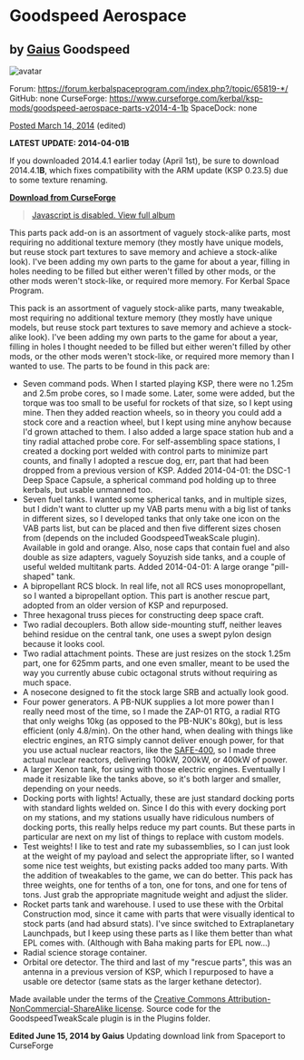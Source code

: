 # Goodspeed Aerospace

## by  [Gaius][gaius] Goodspeed

![avatar](https://kerbal-forum-uploads.s3.us-west-2.amazonaws.com/profile/photo-66495.png)

[gaius]: https://forum.kerbalspaceprogram.com/index.php?/profile/66495-*/ "Gaius Goodspeed"


Forum:      https://forum.kerbalspaceprogram.com/index.php?/topic/65819-*/
GitHub:     none
CurseForge: https://www.curseforge.com/kerbal/ksp-mods/goodspeed-aerospace-parts-v2014-4-1b
SpaceDock:  none

[Posted March 14, 2014](https://forum.kerbalspaceprogram.com/index.php?/topic/65819-0235-goodspeed-aerospace-parts-v201441b/&do=findComment&comment=1012422) (edited)

**LATEST UPDATE: 2014-04-01B**

If you downloaded 2014.4.1 earlier today (April 1st), be sure to download 2014.4.1**B**, which fixes compatibility with the ARM update (KSP 0.23.5) due to some texture renaming.

[**Download from CurseForge**](https://kerbal.curseforge.com/ksp-mods/221271-goodspeed-aerospace-parts-v2014-4-1b)

> [Javascript is disabled. View full album](https://imgur.com/a/u4K9v)

This parts pack add-on is an assortment of vaguely stock-alike parts, most requiring no additional texture memory (they mostly have unique models, but reuse stock part textures to save memory and achieve a stock-alike look). I've been adding my own parts to the game for about a year, filling in holes needing to be filled but either weren't filled by other mods, or the other mods weren't stock-like, or required more memory. For Kerbal Space Program.


This pack is an assortment of vaguely stock-alike parts, many tweakable, most requiring no additional texture memory (they mostly have unique models, but reuse stock part textures to save memory and achieve a stock-alike look). I've been adding my own parts to the game for about a year, filling in holes I thought needed to be filled but either weren't filled by other mods, or the other mods weren't stock-like, or required more memory than I wanted to use. The parts to be found in this pack are:



* Seven command pods. When I started playing KSP, there were no 1.25m and 2.5m probe cores, so I made some. Later, some were added, but the torque was too small to be useful for rockets of that size, so I kept using mine. Then they added reaction wheels, so in theory you could add a stock core and a reaction wheel, but I kept using mine anyhow because I'd grown attached to them. I also added a large space station hub and a tiny radial attached probe core. For self-assembling space stations, I created a docking port welded with control parts to minimize part counts, and finally I adopted a rescue dog, err, part that had been dropped from a previous version of KSP. Added 2014-04-01: the DSC-1 Deep Space Capsule, a spherical command pod holding up to three kerbals, but usable unmanned too.
* Seven fuel tanks. I wanted some spherical tanks, and in multiple sizes, but I didn't want to clutter up my VAB parts menu with a big list of tanks in different sizes, so I developed tanks that only take one icon on the VAB parts list, but can be placed and then five different sizes chosen from (depends on the included GoodspeedTweakScale plugin). Available in gold and orange. Also, nose caps that contain fuel and also double as size adapters, vaguely Soyuzish side tanks, and a couple of useful welded multitank parts. Added 2014-04-01: A large orange "pill-shaped" tank.
* A bipropellant RCS block. In real life, not all RCS uses monopropellant, so I wanted a bipropellant option. This part is another rescue part, adopted from an older version of KSP and repurposed.
* Three hexagonal truss pieces for constructing deep space craft.
* Two radial decouplers. Both allow side-mounting stuff, neither leaves behind residue on the central tank, one uses a swept pylon design because it looks cool.
* Two radial attachment points. These are just resizes on the stock 1.25m part, one for 625mm parts, and one even smaller, meant to be used the way you currently abuse cubic octagonal struts without requiring as much space.
* A nosecone designed to fit the stock large SRB and actually look good.
* Four power generators. A PB-NUK supplies a lot more power than I really need most of the time, so I made the ZAP-01 RTG, a radial RTG that only weighs 10kg (as opposed to the PB-NUK's 80kg), but is less efficient (only 4.8/min). On the other hand, when dealing with things like electric engines, an RTG simply cannot deliver enough power, for that you use actual nuclear reactors, like the [SAFE-400](https://en.wikipedia.org/wiki/Safe_Affordable_Fission_Engine), so I made three actual nuclear reactors, delivering 100kW, 200kW, or 400kW of power.
* A larger Xenon tank, for using with those electric engines. Eventually I made it resizable like the tanks above, so it's both larger and smaller, depending on your needs.
* Docking ports with lights! Actually, these are just standard docking ports with standard lights welded on. Since I do this with every docking port on my stations, and my stations usually have ridiculous numbers of docking ports, this really helps reduce my part counts. But these parts in particular are next on my list of things to replace with custom models.
* Test weights! I like to test and rate my subassemblies, so I can just look at the weight of my payload and select the appropriate lifter, so I wanted some nice test weights, but existing packs added too many parts. With the addition of tweakables to the game, we can do better. This pack has three weights, one for tenths of a ton, one for tons, and one for tens of tons. Just grab the appropriate magnitude weight and adjust the slider.
* Rocket parts tank and warehouse. I used to use these with the Orbital Construction mod, since it came with parts that were visually identical to stock parts (and had absurd stats). I've since switched to Extraplanetary Launchpads, but I keep using these parts as I like them better than what EPL comes with. (Although with Baha making parts for EPL now...)
* Radial science storage container.
* Orbital ore detector. The third and last of my "rescue parts", this was an antenna in a previous version of KSP, which I repurposed to have a usable ore detector (same stats as the larger kethane detector).



Made available under the terms of the [Creative Commons Attribution-NonCommercial-ShareAlike license](https://creativecommons.org/licenses/by-nc-sa/4.0/). Source code for the GoodspeedTweakScale plugin is in the Plugins folder.

**Edited June 15, 2014 by Gaius**
Updating download link from Spaceport to CurseForge
